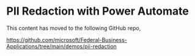 # PII Redaction with Power Automate

This content has moved to the following GitHub repo,

https://github.com/microsoft/Federal-Business-Applications/tree/main/demos/pii-redaction